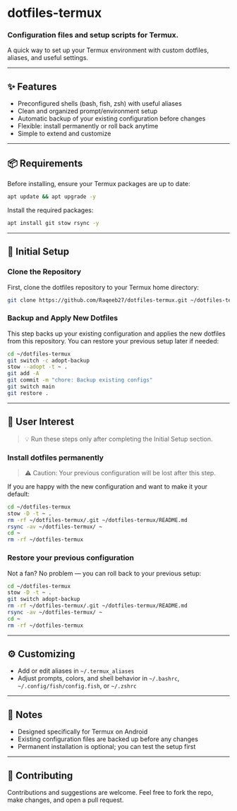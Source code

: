 # dotfiles-termux
### Configuration files and setup scripts for Termux.
A quick way to set up your Termux environment with custom dotfiles, aliases, and useful settings.

---

## ✨ Features
- Preconfigured shells (bash, fish, zsh) with useful aliases  
- Clean and organized prompt/environment setup  
- Automatic backup of your existing configuration before changes  
- Flexible: install permanently or roll back anytime  
- Simple to extend and customize  

---

## 📦 Requirements

Before installing, ensure your Termux packages are up to date:

```bash
apt update && apt upgrade -y
```

Install the required packages:

```bash
apt install git stow rsync -y
```

---

## 🚀 Initial Setup  
### Clone the Repository

First, clone the dotfiles repository to your Termux home directory:

```bash
git clone https://github.com/Raqeeb27/dotfiles-termux.git ~/dotfiles-termux
```

### Backup and Apply New Dotfiles

This step backs up your existing configuration and applies the new dotfiles from this repository. You can restore your previous setup later if needed:

```bash
cd ~/dotfiles-termux
git switch -c adopt-backup
stow --adopt -t ~ .
git add -A
git commit -m "chore: Backup existing configs"
git switch main
git restore .
```

---

## 🤩 User Interest
> 💡 Run these steps only after completing the Initial Setup section.

### Install dotfiles permanently
> ⚠️ Caution: Your previous configuration will be lost after this step.

If you are happy with the new configuration and want to make it your default:

```bash
cd ~/dotfiles-termux
stow -D -t ~ .
rm -rf ~/dotfiles-termux/.git ~/dotfiles-termux/README.md
rsync -av ~/dotfiles-termux/ ~
cd ~
rm -rf ~/dotfiles-termux
```

### Restore your previous configuration
Not a fan? No problem — you can roll back to your previous setup:

```bash
cd ~/dotfiles-termux
stow -D -t ~ .
git switch adopt-backup
rm -rf ~/dotfiles-termux/.git ~/dotfiles-termux/README.md
rsync -av ~/dotfiles-termux/ ~
cd ~
rm -rf ~/dotfiles-termux
```

---

## ⚙️ Customizing
- Add or edit aliases in `~/.termux_aliases`
- Adjust prompts, colors, and shell behavior in `~/.bashrc`, `~/.config/fish/config.fish`, or `~/.zshrc`

---

## 📝 Notes
- Designed specifically for Termux on Android  
- Existing configuration files are backed up before any changes  
- Permanent installation is optional; you can test the setup first  

---

## 🤝 Contributing
Contributions and suggestions are welcome.
Feel free to fork the repo, make changes, and open a pull request.
